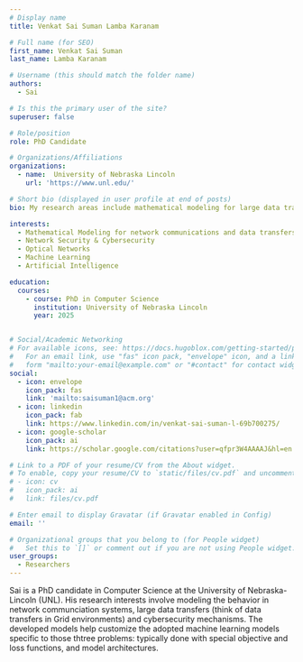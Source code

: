 ```yaml
---
# Display name
title: Venkat Sai Suman Lamba Karanam

# Full name (for SEO)
first_name: Venkat Sai Suman
last_name: Lamba Karanam

# Username (this should match the folder name)
authors:
  - Sai

# Is this the primary user of the site?
superuser: false

# Role/position
role: PhD Candidate

# Organizations/Affiliations
organizations:
  - name:  University of Nebraska Lincoln
    url: 'https://www.unl.edu/'

# Short bio (displayed in user profile at end of posts)
bio: My research areas include mathematical modeling for large data transfers, optical networks, online machine learning paradigms, cybersecurity.

interests:
  - Mathematical Modeling for network communications and data transfers
  - Network Security & Cybersecurity
  - Optical Networks
  - Machine Learning
  - Artificial Intelligence

education:
  courses:
    - course: PhD in Computer Science
      institution: University of Nebraska Lincoln
      year: 2025


# Social/Academic Networking
# For available icons, see: https://docs.hugoblox.com/getting-started/page-builder/#icons
#   For an email link, use "fas" icon pack, "envelope" icon, and a link in the
#   form "mailto:your-email@example.com" or "#contact" for contact widget.
social:
  - icon: envelope
    icon_pack: fas
    link: 'mailto:saisuman1@acm.org'
  - icon: linkedin
    icon_pack: fab
    link: https://www.linkedin.com/in/venkat-sai-suman-l-69b700275/
  - icon: google-scholar
    icon_pack: ai
    link: https://scholar.google.com/citations?user=qfpr3W4AAAAJ&hl=en

# Link to a PDF of your resume/CV from the About widget.
# To enable, copy your resume/CV to `static/files/cv.pdf` and uncomment the lines below.
# - icon: cv
#   icon_pack: ai
#   link: files/cv.pdf

# Enter email to display Gravatar (if Gravatar enabled in Config)
email: ''

# Organizational groups that you belong to (for People widget)
#   Set this to `[]` or comment out if you are not using People widget.
user_groups:
  - Researchers
---
```


Sai is a PhD candidate in Computer Science at the University of Nebraska-Lincoln (UNL). His research interests involve modeling the behavior in network communciation systems, large data transfers (think of data transfers in Grid environments) and cybersecurity mechanisms. The developed models help customize the adopted machine learning models specific to those thtree problems: typically done with special objective and loss functions, and model architectures. 
